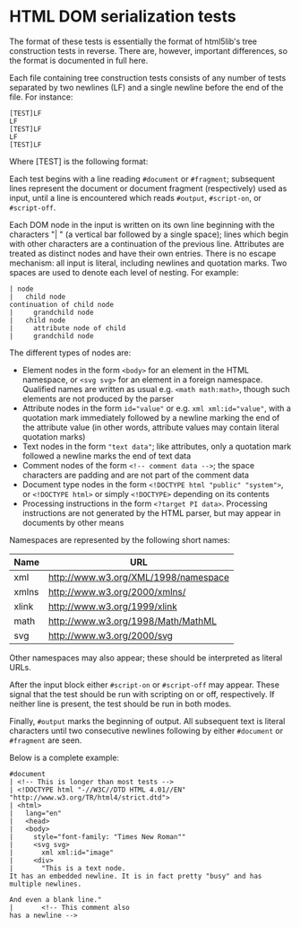 HTML DOM serialization tests
============================

The format of these tests is essentially the format of html5lib's tree
construction tests in reverse. There are, however, important differences,
so the format is documented in full here.

Each file containing tree construction tests consists of any number of
tests separated by two newlines (LF) and a single newline before the end
of the file. For instance:

    [TEST]LF
    LF
    [TEST]LF
    LF
    [TEST]LF

Where [TEST] is the following format:

Each test begins with a line reading `#document` or `#fragment`; subsequent
lines represent the document or document fragment (respectively) used as
input, until a line is encountered which reads `#output`, `#script-on`,
or `#script-off`.

Each DOM node in the input is written on its own line beginning with the
characters "| " (a vertical bar followed by a single space); lines which begin
with other characters are a continuation of the previous line. Attributes
are treated as distinct nodes and have their own entries. There is no escape
mechanism: all input is literal, including newlines and quotation marks. Two
spaces are used to denote each level of nesting. For example:

    | node
    |   child node
    continuation of child node
    |     grandchild node
    |   child node
    |     attribute node of child
    |     grandchild node

The different types of nodes are:

- Element nodes in the form `<body>` for an element in the HTML namespace,
  or `<svg svg>` for an element in a foreign namespace. Qualified names are
  written as usual e.g. `<math math:math>`, though such elements are not 
  produced by the parser
- Attribute nodes in the form `id="value"` or e.g. `xml xml:id="value"`, with
  a quotation mark immediately followed by a newline marking the end of the
  attribute value (in other words, attribute values may contain literal
  quotation marks)
- Text nodes in the form `"text data"`; like attributes, only a quotation mark
  followed a newline marks the end of text data
- Comment nodes of the form `<!-- comment data -->`; the space characters are
  padding and are not part of the comment data
- Document type nodes in the form `<!DOCTYPE html "public" "system">`, or
  `<!DOCTYPE html>` or simply `<!DOCTYPE>` depending on its contents
- Processing instructions in the form `<?target PI data>`. Processing
  instructions are not generated by the HTML parser, but may appear in
  documents by other means

Namespaces are represented by the following short names:

| Name  | URL                                  |
|-------|--------------------------------------|
| xml   | http://www.w3.org/XML/1998/namespace |
| xmlns | http://www.w3.org/2000/xmlns/        |
| xlink | http://www.w3.org/1999/xlink         |
| math  | http://www.w3.org/1998/Math/MathML   |
| svg   | http://www.w3.org/2000/svg           |

Other namespaces may also appear; these should be interpreted as literal URLs.

After the input block either `#script-on` or `#script-off` may appear. These
signal that the test should be run with scripting on or off, respectively. If
neither line is present, the test should be run in both modes.

Finally, `#output` marks the beginning of output. All subsequent text is
literal characters until two consecutive newlines following by either
`#document` or `#fragment` are seen.

Below is a complete example:

    #document
    | <!-- This is longer than most tests -->
    | <!DOCTYPE html "-//W3C//DTD HTML 4.01//EN" "http://www.w3.org/TR/html4/strict.dtd">
    | <html>
    |   lang="en"
    |   <head>
    |   <body>
    |     style="font-family: "Times New Roman""
    |     <svg svg>
    |       xml xml:id="image"
    |     <div>
    |       "This is a text node.
    It has an embedded newline. It is in fact pretty "busy" and has
    multiple newlines.

    And even a blank line."
    |       <!-- This comment also
    has a newline -->

